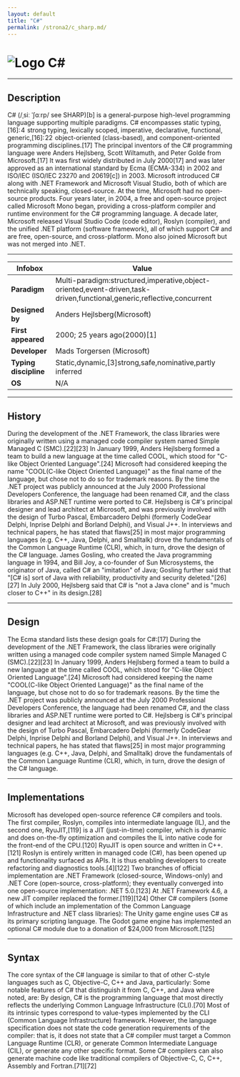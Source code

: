 ```yaml
---
layout: default
title: "C#"
permalink: /strona2/c_sharp.md/
---
```



# ![Logo](https://www.tiobe.com/wp-content/themes/tiobe/tiobe-index/images/C_.png) C#

***

## Description

 C# (/ˌsiː ˈʃɑːrp/ see SHARP)[b] is a general-purpose high-level programming language supporting multiple paradigms. C# encompasses static typing,[16]: 4  strong typing, lexically scoped, imperative, declarative, functional, generic,[16]: 22  object-oriented (class-based), and component-oriented programming disciplines.[17]
 The principal inventors of the C# programming language were Anders Hejlsberg, Scott Wiltamuth, and Peter Golde from Microsoft.[17] It was first widely distributed in July 2000[17] and was later approved as an international standard by Ecma (ECMA-334) in 2002 and ISO/IEC (ISO/IEC 23270 and 20619[c]) in 2003. Microsoft introduced C# along with .NET Framework and Microsoft Visual Studio, both of which are technically speaking, closed-source. At the time, Microsoft had no open-source products. Four years later, in 2004, a free and open-source project called Microsoft Mono began, providing a cross-platform compiler and runtime environment for the C# programming language. A decade later, Microsoft released Visual Studio Code (code editor), Roslyn (compiler), and the unified .NET platform (software framework), all of which support C# and are free, open-source, and cross-platform. Mono also joined Microsoft but was not merged into .NET.


***

| Infobox            | Value                          |
|---------------------|--------------------------------|
| **Paradigm**        | Multi-paradigm:structured,imperative,object-oriented,event-driven,task-driven,functional,generic,reflective,concurrent |
| **Designed by**     | Anders Hejlsberg(Microsoft) |
| **First appeared**  | 2000; 25 years ago(2000)[1] |
| **Developer**       | Mads Torgersen (Microsoft) |
| **Typing discipline** | Static,dynamic,[3]strong,safe,nominative,partly inferred |
| **OS** | N/A |

***

## History
During the development of the .NET Framework, the class libraries were originally written using a managed code compiler system named Simple Managed C (SMC).[22][23] In January 1999, Anders Hejlsberg formed a team to build a new language at the time called COOL, which stood for "C-like Object Oriented Language".[24] Microsoft had considered keeping the name "COOL(C-like Object Oriented Language)" as the final name of the language, but chose not to do so for trademark reasons. By the time the .NET project was publicly announced at the July 2000 Professional Developers Conference, the language had been renamed C#, and the class libraries and ASP.NET runtime were ported to C#.
 Hejlsberg is C#'s principal designer and lead architect at Microsoft, and was previously involved with the design of Turbo Pascal, Embarcadero Delphi (formerly CodeGear Delphi, Inprise Delphi and Borland Delphi), and Visual J++. In interviews and technical papers, he has stated that flaws[25] in most major programming languages (e.g. C++, Java, Delphi, and Smalltalk) drove the fundamentals of the Common Language Runtime (CLR), which, in turn, drove the design of the C# language.
 James Gosling, who created the Java programming language in 1994, and Bill Joy, a co-founder of Sun Microsystems, the originator of Java, called C# an "imitation" of Java; Gosling further said that "[C# is] sort of Java with reliability, productivity and security deleted."[26][27] 
In July 2000, Hejlsberg said that C# is "not a Java clone" and is "much closer to C++" in its design.[28]


***

## Design
The Ecma standard lists these design goals for C#:[17]
 During the development of the .NET Framework, the class libraries were originally written using a managed code compiler system named Simple Managed C (SMC).[22][23] In January 1999, Anders Hejlsberg formed a team to build a new language at the time called COOL, which stood for "C-like Object Oriented Language".[24] Microsoft had considered keeping the name "COOL(C-like Object Oriented Language)" as the final name of the language, but chose not to do so for trademark reasons. By the time the .NET project was publicly announced at the July 2000 Professional Developers Conference, the language had been renamed C#, and the class libraries and ASP.NET runtime were ported to C#.
 Hejlsberg is C#'s principal designer and lead architect at Microsoft, and was previously involved with the design of Turbo Pascal, Embarcadero Delphi (formerly CodeGear Delphi, Inprise Delphi and Borland Delphi), and Visual J++. In interviews and technical papers, he has stated that flaws[25] in most major programming languages (e.g. C++, Java, Delphi, and Smalltalk) drove the fundamentals of the Common Language Runtime (CLR), which, in turn, drove the design of the C# language.


***

## Implementations
Microsoft has developed open-source reference C# compilers and tools. The first compiler, Roslyn, compiles into intermediate language (IL), and the second one, RyuJIT,[119] is a JIT (just-in-time) compiler, which is dynamic and does on-the-fly optimization and compiles the IL into native code for the front-end of the CPU.[120] RyuJIT is open source and written in C++.[121] Roslyn is entirely written in managed code (C#), has been opened up and functionality surfaced as APIs.  It is thus enabling developers to create refactoring and diagnostics tools.[4][122] Two branches of official implementation are .NET Framework (closed-source, Windows-only) and .NET Core (open-source, cross-platform); they eventually converged into one open-source implementation: .NET 5.0.[123] At .NET Framework 4.6, a new JIT compiler replaced the former.[119][124]
 Other C# compilers (some of which include an implementation of the Common Language Infrastructure and .NET class libraries):
 The Unity game engine uses C# as its primary scripting language. The Godot game engine has implemented an optional C# module due to a donation of $24,000 from Microsoft.[125]


***

## Syntax
The core syntax of the C# language is similar to that of other C-style languages such as C, Objective-C, C++ and Java, particularly:
 Some notable features of C# that distinguish it from C, C++, and Java where noted, are:
 By design, C# is the programming language that most directly reflects the underlying Common Language Infrastructure (CLI).[70]  Most of its intrinsic types correspond to value-types implemented by the CLI (Common Language Infrastructure) framework. However, the language specification does not state the code generation requirements of the compiler: that is, it does not state that a C# compiler must target a Common Language Runtime (CLR), or generate Common Intermediate Language (CIL), or generate any other specific format. Some C# compilers can also generate machine code like traditional compilers of Objective-C, C, C++, Assembly and Fortran.[71][72]
